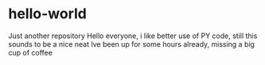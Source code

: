 # hello-world
Just another repository
Hello everyone, i like better use of PY code, still this sounds to be a nice neat
Ive been up for some hours already, missing a big cup of coffee
